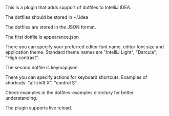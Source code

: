 This is a plugin that adds support of dotfiles to IntelliJ IDEA.

The dotfiles should be stored in ~/.idea

The dotfiles are stored in the JSON format.

The first dotfile is appearance.json

There you can specify your preferred editor font name, editor font size and application theme.
Standard theme names are "IntelliJ Light", "Darcula", "High contrast".

The second dotfile is keymap.json

There you can specify actions for keyboard shortcuts. Examples of shortcuts: "alt shift X", "control S".

Check examples in the dotfiles-examples directory for better understanding.

The plugin supports live reload.